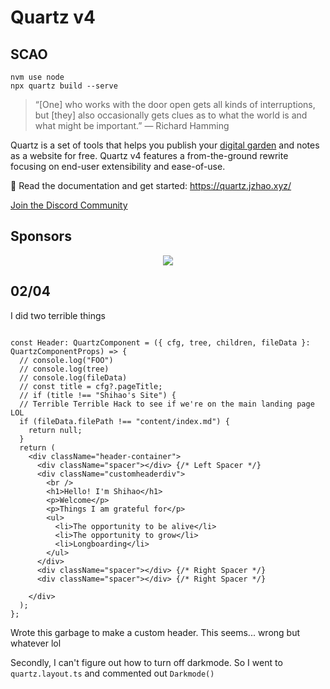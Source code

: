 # Quartz v4

## SCAO
```
nvm use node
npx quartz build --serve
```

> “[One] who works with the door open gets all kinds of interruptions, but [they] also occasionally gets clues as to what the world is and what might be important.” — Richard Hamming

Quartz is a set of tools that helps you publish your [digital garden](https://jzhao.xyz/posts/networked-thought) and notes as a website for free.
Quartz v4 features a from-the-ground rewrite focusing on end-user extensibility and ease-of-use.

🔗 Read the documentation and get started: https://quartz.jzhao.xyz/

[Join the Discord Community](https://discord.gg/cRFFHYye7t)

## Sponsors

<p align="center">
  <a href="https://github.com/sponsors/jackyzha0">
    <img src="https://cdn.jsdelivr.net/gh/jackyzha0/jackyzha0/sponsorkit/sponsors.svg" />
  </a>
</p>


## 02/04

I did two terrible things

```

const Header: QuartzComponent = ({ cfg, tree, children, fileData }: QuartzComponentProps) => {
  // console.log("FOO")
  // console.log(tree)
  // console.log(fileData)
  // const title = cfg?.pageTitle;
  // if (title !== "Shihao's Site") {
  // Terrible Terrible Hack to see if we're on the main landing page LOL
  if (fileData.filePath !== "content/index.md") {
    return null;
  }
  return (
    <div className="header-container">
      <div className="spacer"></div> {/* Left Spacer */}
      <div className="customheaderdiv">
        <br />
        <h1>Hello! I'm Shihao</h1>
        <p>Welcome</p>
        <p>Things I am grateful for</p>
        <ul>
          <li>The opportunity to be alive</li>
          <li>The opportunity to grow</li>
          <li>Longboarding</li>
        </ul>
      </div>
      <div className="spacer"></div> {/* Right Spacer */}
      <div className="spacer"></div> {/* Right Spacer */}

    </div>
  );
};
```

Wrote this garbage to make a custom header. This seems... wrong but whatever lol

Secondly, I can't figure out how to turn off darkmode. So I went to `quartz.layout.ts` and commented out `Darkmode()`